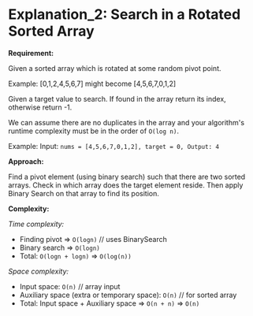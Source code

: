 # Explanation_2: Search in a Rotated Sorted Array

**Requirement:**

Given a sorted array which is rotated at some random pivot point.

Example: [0,1,2,4,5,6,7] might become [4,5,6,7,0,1,2]

Given a target value to search. If found in the array return its index, otherwise return -1.

We can assume there are no duplicates in the array and your algorithm's runtime complexity must be in the order of `O(log n)`.

Example: Input: `nums = [4,5,6,7,0,1,2], target = 0, Output: 4`



**Approach:**

Find a pivot element (using binary search) such that there are two sorted arrays. Check in which array does the target element reside. Then apply Binary Search on that array to find its position.



**Complexity:**

*Time complexity:*

- Finding pivot => `O(logn)` // uses BinarySearch
- Binary search => `O(logn)`
- Total: `O(logn + logn)` => `O(log(n))`

*Space complexity:*

- Input space: `O(n)` // array input
- Auxiliary space (extra or temporary space): `O(n)` // for sorted array
- Total: Input space + Auxiliary space => `O(n + n)` => `O(n)`
